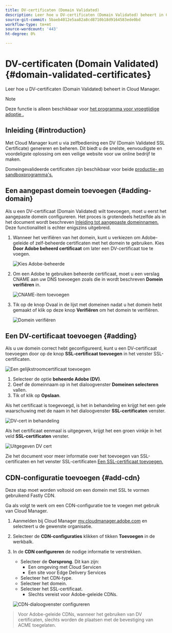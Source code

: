 ```yaml
---
title: DV-certificaten (Domain Validated)
description: Leer hoe u DV-certificaten (Domain Validated) beheert in Cloud Manager.
source-git-commit: 5baeb4012e5aa82a8cd8710b18d9164583ede0bd
workflow-type: tm+mt
source-wordcount: '443'
ht-degree: 0%

---
```



# DV-certificaten (Domain Validated) {#domain-validated-certificates}

Leer hoe u DV-certificaten (Domain Validated) beheert in Cloud Manager.

>[!NOTE]
>
>Deze functie is alleen beschikbaar voor [het programma voor vroegtijdige adoptie .](/help/implementing/cloud-manager/release-notes/current.md#early-adoption)

## Inleiding {#introduction}

Met Cloud Manager kunt u via zelfbediening een DV (Domain Validated SSL Certificate) genereren en beheren. Dit biedt u de snelste, eenvoudigste en voordeligste oplossing om een veilige website voor uw online bedrijf te maken.

Domeingevalideerde certificaten zijn beschikbaar voor beide [productie- en sandboxprogramma&#39;s.](/help/implementing/cloud-manager/getting-access-to-aem-in-cloud/program-types.md)

## Een aangepast domein toevoegen {#adding-domain}

Als u een DV-certificaat (Domain Validated) wilt toevoegen, moet u eerst het aangepaste domein configureren. Het proces is grotendeels hetzelfde als in het document wordt beschreven [Inleiding tot aangepaste domeinnamen.](/help/implementing/cloud-manager/custom-domain-names/introduction.md) Deze functionaliteit is echter enigszins uitgebreid.

1. Wanneer het verifiëren van het domein, kunt u verkiezen om Adobe-geleide of zelf-beheerde certificaten met het domein te gebruiken. Kies **Door Adobe beheerd certificaat** om later een DV-certificaat toe te voegen.

   ![Kies Adobe-beheerde](assets/verify-domain-dialog.png)

1. Om een Adobe te gebruiken beheerde certificaat, moet u een verslag CNAME aan uw DNS toevoegen zoals die in wordt beschreven **Domein verifiëren** in.

   ![CNAME-item toevoegen](assets/verify-domain-dialog-adobe-managed.png)

1. Tik op de knop Ovaal in de lijst met domeinen nadat u het domein hebt gemaakt of klik op deze knop **Verifiëren** om het domein te verifiëren.

   ![Domein verifiëren](assets/verify-domain.png)

## Een DV-certificaat toevoegen {#adding}

Als u uw domein correct hebt geconfigureerd, kunt u een DV-certificaat toevoegen door op de knop **SSL-certificaat toevoegen** in het venster SSL-certificaten.

![Een gelijkstroomcertificaat toevoegen](/help/implementing/cloud-manager/assets/ssl/add-dv-certificate.png)

1. Selecteer de optie **beheerde Adobe (DV)**.
1. Geef de domeinnaam op in het dialoogvenster **Domeinen selecteren** vallen.
1. Tik of klik op **Opslaan**.

Als het certificaat is toegevoegd, is het in behandeling en krijgt het een gele waarschuwing met de naam in het dialoogvenster **SSL-certificaten** venster.

![DV-cert in behandeling](assets/pending-dv-certificate.png)

Als het certificaat eenmaal is uitgegeven, krijgt het een groen vinkje in het veld **SSL-certificaten** venster.

![Uitgegeven DV cert](assets/issued-dv-certificate.png)

Zie het document voor meer informatie over het toevoegen van SSL-certificaten en het venster SSL-certificaten [Een SSL-certificaat toevoegen.](add-ssl-certificate.md)

## CDN-configuratie toevoegen {#add-cdn}

Deze stap moet worden voltooid om een domein met SSL te vormen gebruikend Fastly CDN.

Ga als volgt te werk om een CDN-configuratie toe te voegen met gebruik van Cloud Manager.

1. Aanmelden bij Cloud Manager [my.cloudmanager.adobe.com](https://my.cloudmanager.adobe.com/) en selecteert u de gewenste organisatie.

1. Selecteer de **CDN-configuraties** klikken of tikken **Toevoegen** in de werkbalk.

1. In de **CDN configureren** de nodige informatie te verstrekken.

   * Selecteer de **Oorsprong**. Dit kan zijn:
      * Een omgeving met Cloud Servicen
      * Een site voor Edge Delivery Services
   * Selecteer het CDN-type.
   * Selecteer het domein.
   * Selecteer het SSL-certificaat.
      * Slechts vereist voor Adobe-geleide CDNs.

   ![CDN-dialoogvenster configureren](assets/configure-cdn-dialog.png)

>
>
>Voor Adobe-geleide CDNs, wanneer het gebruiken van DV certificaten, slechts worden de plaatsen met de bevestiging van ACME toegelaten.
